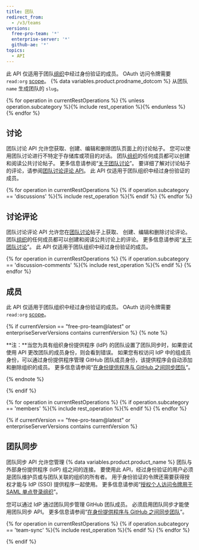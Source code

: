 ```yaml
---
title: 团队
redirect_from:
  - /v3/teams
versions:
  free-pro-team: '*'
  enterprise-server: '*'
  github-ae: '*'
topics:
  - API
---
```


此 API 仅适用于团队[组织](/rest/reference/orgs)中经过身份验证的成员。 OAuth 访问令牌需要 `read:org` [scope](/apps/building-oauth-apps/understanding-scopes-for-oauth-apps/)。 {% data variables.product.prodname_dotcom %}  从团队 `name` 生成团队的 `slug`。

{% for operation in currentRestOperations %}
  {% unless operation.subcategory %}{% include rest_operation %}{% endunless %}
{% endfor %}

## 讨论

团队讨论 API 允许您获取、创建、编辑和删除团队页面上的讨论帖子。 您可以使用团队讨论进行不特定于存储库或项目的对话。 团队[组织](/rest/reference/orgs)的任何成员都可以创建和阅读公共讨论帖子。 更多信息请参阅“[关于团队讨论](//organizations/collaborating-with-your-team/about-team-discussions/)”。 要详细了解对讨论帖子的评论，请参阅[团队讨论评论 API](/rest/reference/teams#discussion-comments)。 此 API 仅适用于团队组织中经过身份验证的成员。

{% for operation in currentRestOperations %}
  {% if operation.subcategory == 'discussions' %}{% include rest_operation %}{% endif %}
{% endfor %}

## 讨论评论

团队讨论评论 API 允许您在[团队讨论](/rest/reference/teams#discussions)帖子上获取、 创建、编辑和删除讨论评论。 团队[组织](/rest/reference/orgs)的任何成员都可以创建和阅读公共讨论上的评论。 更多信息请参阅“[关于团队讨论](/organizations/collaborating-with-your-team/about-team-discussions/)”。 此 API 仅适用于团队组织中经过身份验证的成员。

{% for operation in currentRestOperations %}
  {% if operation.subcategory == 'discussion-comments' %}{% include rest_operation %}{% endif %}
{% endfor %}

## 成员

此 API 仅适用于团队组织中经过身份验证的成员。 OAuth 访问令牌需要 `read:org` [scope](/apps/building-oauth-apps/understanding-scopes-for-oauth-apps/)。

{% if currentVersion == "free-pro-team@latest" or enterpriseServerVersions contains currentVersion %}
{% note %}

**注：**当您为具有组织身份提供程序 (IdP) 的团队设置了团队同步时，如果尝试使用 API 更改团队的成员身份，则会看到错误。 如果您有权访问 IdP 中的组成员身份，可以通过身份提供程序管理 GitHub 团队成员身份，该提供程序会自动添加和删除组织的成员。 更多信息请参阅“<a href="/organizations/managing-saml-single-sign-on-for-your-organization/managing-team-synchronization-for-your-organization" class="dotcom-only">在身份提供程序与 GitHub 之间同步团队</a>”。

{% endnote %}

{% endif %}

{% for operation in currentRestOperations %}
  {% if operation.subcategory == 'members' %}{% include rest_operation %}{% endif %}
{% endfor %}

{% if currentVersion == "free-pro-team@latest" or enterpriseServerVersions contains currentVersion %}
## 团队同步

团队同步 API 允许您管理 {% data variables.product.product_name %} 团队与外部身份提供程序 (IdP) 组之间的连接。 要使用此 API，经过身份验证的用户必须是团队维护员或与团队关联的组织的所有者。 用于身份验证的令牌还需要获得授权才能与 IdP (SSO) 提供程序一起使用。 更多信息请参阅“<a href="/github/authenticating-to-github/authorizing-a-personal-access-token-for-use-with-saml-single-sign-on" class="dotcom-only">授权个人访问令牌用于 SAML 单点登录组织</a>”。

您可以通过 IdP 通过团队同步管理 GitHub 团队成员。 必须启用团队同步才能使用团队同步 API。 更多信息请参阅“<a href="/organizations/managing-saml-single-sign-on-for-your-organization/managing-team-synchronization-for-your-organization" class="dotcom-only">在身份提供程序与 GitHub 之间同步团队</a>”。

{% for operation in currentRestOperations %}
  {% if operation.subcategory == 'team-sync' %}{% include rest_operation %}{% endif %}
{% endfor %}

{% endif %}
